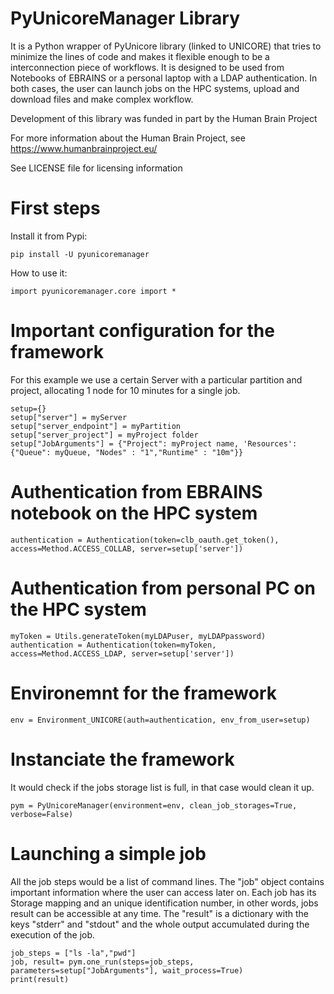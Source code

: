 # PyUnicoreManager Library

It is a Python wrapper of PyUnicore library (linked to UNICORE) that tries to minimize the lines of code and makes it flexible enough to be a interconnection piece of workflows. It is designed to be used from Notebooks of EBRAINS or a personal laptop with a LDAP authentication. In both cases, the user can launch jobs on the HPC systems, upload and download files and make complex workflow.

Development of this library was funded in part by the Human Brain Project

For more information about the Human Brain Project, see https://www.humanbrainproject.eu/

See LICENSE file for licensing information

# First steps

Install it from Pypi:

    pip install -U pyunicoremanager
    
How to use it:

    import pyunicoremanager.core import *
    

# Important configuration for the framework
For this example we use a certain Server with a particular partition and project, allocating 1 node for 10 minutes for a single job.

    setup={}
    setup["server"] = myServer
    setup["server_endpoint"] = myPartition
    setup["server_project"] = myProject folder
    setup["JobArguments"] = {"Project": myProject name, 'Resources': {"Queue": myQueue, "Nodes" : "1","Runtime" : "10m"}}

# Authentication from EBRAINS notebook on the HPC system

    authentication = Authentication(token=clb_oauth.get_token(), access=Method.ACCESS_COLLAB, server=setup['server'])

# Authentication from personal PC on the HPC system

    myToken = Utils.generateToken(myLDAPuser, myLDAPpassword)
    authentication = Authentication(token=myToken, access=Method.ACCESS_LDAP, server=setup['server'])

# Environemnt for the framework

    env = Environment_UNICORE(auth=authentication, env_from_user=setup)
   
# Instanciate the framework

It would check if the jobs storage list is full, in that case would clean it up.

    pym = PyUnicoreManager(environment=env, clean_job_storages=True, verbose=False)

# Launching a simple job

All the job steps would be a list of command lines. The "job" object contains important information where the user can access later on. Each job has its Storage mapping and an unique identification number, in other words, jobs result can be accessible at any time. The "result" is a dictionary with the keys "stderr" and "stdout" and the whole output accumulated during the execution of the job.

    job_steps = ["ls -la","pwd"]
    job, result= pym.one_run(steps=job_steps, parameters=setup["JobArguments"], wait_process=True)
    print(result)
    
